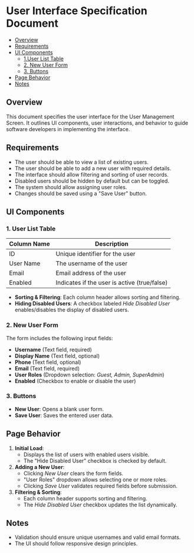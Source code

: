 # User Interface Specification Document

* [Overview](#overview)
* [Requirements](#requirements)
* [UI Components](#ui-components)
   * [1.User List Table](#1-user-list-table)
   * [2. New User Form](#2-new-user-form)
   * [3. Buttons](#3-buttons)
* [Page Behavior](#page-behavior)
* [Notes](#notes)

## Overview
This document specifies the user interface for the User Management Screen. It outlines UI components, user interactions, and behavior to guide software developers in implementing the interface.

## Requirements
- The user should be able to view a list of existing users.
- The user should be able to add a new user with required details.
- The interface should allow filtering and sorting of user records.
- Disabled users should be hidden by default but can be toggled.
- The system should allow assigning user roles.
- Changes should be saved using a "Save User" button.

## UI Components

### 1. User List Table
| Column Name  | Description |
|-------------|-------------|
| ID          | Unique identifier for the user |
| User Name   | The username of the user |
| Email       | Email address of the user |
| Enabled     | Indicates if the user is active (true/false) |

- **Sorting & Filtering**: Each column header allows sorting and filtering.
- **Hiding Disabled Users**: A checkbox labeled *Hide Disabled User* enables/disables the display of disabled users.

### 2. New User Form
The form includes the following input fields:

- **Username** (Text field, required)
- **Display Name** (Text field, optional)
- **Phone** (Text field, optional)
- **Email** (Text field, required)
- **User Roles** (Dropdown selection: *Guest, Admin, SuperAdmin*)
- **Enabled** (Checkbox to enable or disable the user)

### 3. Buttons
- **New User**: Opens a blank user form.
- **Save User**: Saves the entered user data.

## Page Behavior
1. **Initial Load**:
   - Displays the list of users with enabled users visible.
   - The "Hide Disabled User" checkbox is checked by default.
2. **Adding a New User**:
   - Clicking *New User* clears the form fields.
   - "User Roles" dropdown allows selecting one or more roles.
   - Clicking *Save User* validates required fields before submission.
3. **Filtering & Sorting**:
   - Each column header supports sorting and filtering.
   - The *Hide Disabled User* checkbox updates the list dynamically.

## Notes
- Validation should ensure unique usernames and valid email formats.
- The UI should follow responsive design principles.

<!-- TODO: Edits for the minor details; last version! -->